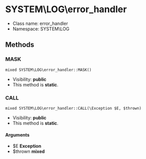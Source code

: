 SYSTEM\LOG\error_handler
===============






* Class name: error_handler
* Namespace: SYSTEM\LOG







Methods
-------


### MASK

    mixed SYSTEM\LOG\error_handler::MASK()





* Visibility: **public**
* This method is **static**.




### CALL

    mixed SYSTEM\LOG\error_handler::CALL(\Exception $E, $thrown)





* Visibility: **public**
* This method is **static**.


#### Arguments
* $E **Exception**
* $thrown **mixed**


